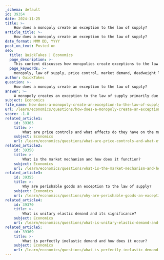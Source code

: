 ```yaml
---
_schema: default
id: 39354
date: 2024-11-25
title: >-
    How does a monopoly create an exception to the law of supply?
article_title: >-
    How does a monopoly create an exception to the law of supply?
date_format: MMM DD, YYYY
post_on_text: Posted on
seo:
  title: QuickTakes | Economics
  page_description: >-
    This content discusses how monopolies create exceptions to the law of supply by controlling supply, manipulating prices, and resulting in market inefficiencies.
  page_keywords: >-
    monopoly, law of supply, price control, market demand, deadweight loss, consumer surplus, market inefficiency, lack of competition, economic welfare, price manipulation
author: QuickTakes
question: >-
    How does a monopoly create an exception to the law of supply?
answer: >-
    A monopoly creates an exception to the law of supply primarily due to its unique market structure, where a single supplier controls the entire supply of a good or service. This control allows the monopolist to manipulate supply and influence prices in ways that deviate from the typical behavior predicted by the law of supply.\n\n1. **Price Control**: In a competitive market, the law of supply states that as the price of a good increases, the quantity supplied also increases, reflecting a direct relationship. However, a monopolist can set prices higher than the marginal cost of production, leading to a situation where the quantity supplied does not necessarily increase with price. Instead, the monopolist may restrict supply to maintain higher prices, which is contrary to the expectations of the law of supply.\n\n2. **Market Demand Influence**: A monopoly faces the market demand curve directly, meaning that its pricing decisions are based on the overall demand for its product rather than on competitive pressures. This allows the monopolist to reduce supply to increase prices, which can lead to a decrease in consumer surplus and overall market efficiency. In contrast, in a competitive market, supply and demand interact to determine equilibrium prices and quantities.\n\n3. **Deadweight Loss**: The monopolistic control over supply can result in deadweight loss, where potential transactions that would benefit both consumers and the monopolist do not occur. This inefficiency arises because the monopolist restricts output to raise prices, leading to a loss of consumer surplus and a reduction in total economic welfare.\n\n4. **Lack of Alternatives**: Since a monopoly has no direct competition, consumers have limited choices, which further allows the monopolist to dictate terms. This lack of alternatives means that even if prices rise, consumers may have no option but to accept them, which is a significant deviation from the competitive market dynamics where supply typically responds to price changes.\n\nIn summary, a monopoly creates an exception to the law of supply by controlling the entire supply of a good or service, allowing it to set prices above marginal costs, restrict output, and create inefficiencies in the market. This manipulation of supply undermines the typical relationship between price and quantity supplied that the law of supply describes.
subject: Economics
file_name: how-does-a-monopoly-create-an-exception-to-the-law-of-supply.md
url: /learn/economics/questions/how-does-a-monopoly-create-an-exception-to-the-law-of-supply
score: -1.0
related_article1:
    id: 39363
    title: >-
        What are price controls and what effects do they have on the market?
    subject: Economics
    url: /learn/economics/questions/what-are-price-controls-and-what-effects-do-they-have-on-the-market
related_article2:
    id: 39358
    title: >-
        What is the market mechanism and how does it function?
    subject: Economics
    url: /learn/economics/questions/what-is-the-market-mechanism-and-how-does-it-function
related_article3:
    id: 39355
    title: >-
        Why are perishable goods an exception to the law of supply?
    subject: Economics
    url: /learn/economics/questions/why-are-perishable-goods-an-exception-to-the-law-of-supply
related_article4:
    id: 39370
    title: >-
        What is unitary elastic demand and its significance?
    subject: Economics
    url: /learn/economics/questions/what-is-unitary-elastic-demand-and-its-significance
related_article5:
    id: 39369
    title: >-
        What is perfectly inelastic demand and how does it occur?
    subject: Economics
    url: /learn/economics/questions/what-is-perfectly-inelastic-demand-and-how-does-it-occur
---
```


&nbsp;